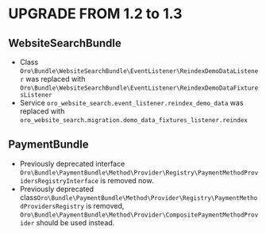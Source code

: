 UPGRADE FROM 1.2 to 1.3
=======================

WebsiteSearchBundle
-------------------
- Class `Oro\Bundle\WebsiteSearchBundle\EventListener\ReindexDemoDataListener` was replaced with `Oro\Bundle\WebsiteSearchBundle\EventListener\ReindexDemoDataFixturesListener`
- Service `oro_website_search.event_listener.reindex_demo_data` was replaced with `oro_website_search.migration.demo_data_fixtures_listener.reindex`

PaymentBundle
-------------
- Previously deprecated interface `Oro\Bundle\PaymentBundle\Method\Provider\Registry\PaymentMethodProvidersRegistryInterface` is removed now.
- Previously deprecated class`Oro\Bundle\PaymentBundle\Method\Provider\Registry\PaymentMethodProvidersRegistry` is removed, `Oro\Bundle\PaymentBundle\Method\Provider\CompositePaymentMethodProvider` should be used instead.

